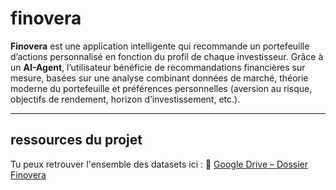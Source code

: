# finovera

**Finovera** est une application intelligente qui recommande un portefeuille d’actions personnalisé en fonction du profil de chaque investisseur.
Grâce à un **AI-Agent**, l’utilisateur bénéficie de recommandations financières sur mesure, basées sur une analyse combinant données de marché, théorie moderne du portefeuille et préférences personnelles (aversion au risque, objectifs de rendement, horizon d’investissement, etc.).

---

## ressources du projet

Tu peux retrouver l'ensemble des datasets ici :
📁 [Google Drive – Dossier Finovera](https://drive.google.com/drive/u/0/folders/1PNcL4oUCxw4gNcUsCxsghxd8MGpYGiTq)
